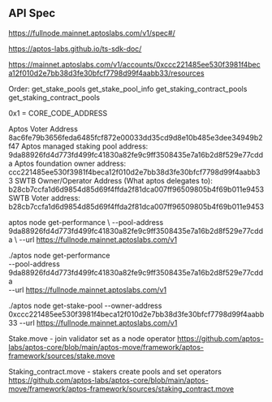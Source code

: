 ## API Spec

https://fullnode.mainnet.aptoslabs.com/v1/spec#/

https://aptos-labs.github.io/ts-sdk-doc/

https://mainnet.aptoslabs.com/v1/accounts/0xccc221485ee530f3981f4beca12f010d2e7bb38d3fe30bfcf7798d99f4aabb33/resources

Order:
get_stake_pools
get_stake_pool_info
get_staking_contract_pools
get_staking_contract_pools

0x1 = CORE_CODE_ADDRESS

Aptos Voter Address 8ac6fe79b3656feda6485fcf872e00033dd35cd9d8e10b485e3dee34949b2f47
Aptos managed staking pool address: 9da88926fd4d773fd499fc41830a82fe9c9ff3508435e7a16b2d8f529e77cdda
Aptos foundation owner address: ccc221485ee530f3981f4beca12f010d2e7bb38d3fe30bfcf7798d99f4aabb33
SWTB Owner/Operator Address (What aptos delegates to): b28cb7ccfa1d6d9854d85d69f4ffda2f81dca007ff96509805b4f69b011e9453
SWTB Voter address: b28cb7ccfa1d6d9854d85d69f4ffda2f81dca007ff96509805b4f69b011e9453

aptos node get-performance \ --pool-address 9da88926fd4d773fd499fc41830a82fe9c9ff3508435e7a16b2d8f529e77cdda \ --url https://fullnode.mainnet.aptoslabs.com/v1

./aptos node get-performance \
--pool-address 9da88926fd4d773fd499fc41830a82fe9c9ff3508435e7a16b2d8f529e77cdda \
--url https://fullnode.mainnet.aptoslabs.com/v1

./aptos node get-stake-pool --owner-address 0xccc221485ee530f3981f4beca12f010d2e7bb38d3fe30bfcf7798d99f4aabb33 --url https://fullnode.mainnet.aptoslabs.com/v1

Stake.move - join validator set as a node operator
https://github.com/aptos-labs/aptos-core/blob/main/aptos-move/framework/aptos-framework/sources/stake.move

Staking_contract.move - stakers create pools and set operators
https://github.com/aptos-labs/aptos-core/blob/main/aptos-move/framework/aptos-framework/sources/staking_contract.move

